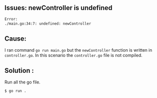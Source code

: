## Issues: newController is undefined
```html
Error:
./main.go:34:7: undefined: newController
```
## Cause: 
I ran command `go run main.go` but the `newController` function is written in `controller.go`. In this scenario 
the `controller.go` file is not compiled.

## Solution : 
Run all the go file.
```shell
$ go run .
```


